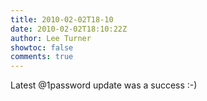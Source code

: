 ```yaml
---
title: 2010-02-02T18-10
date: 2010-02-02T18:10:22Z
author: Lee Turner
showtoc: false
comments: true
---
```


Latest @1password update was a success :-)

